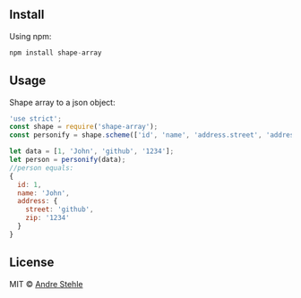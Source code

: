 ## Install

Using npm:

```js
npm install shape-array
```

## Usage

Shape array to a json object:
```js
'use strict';
const shape = require('shape-array');
const personify = shape.scheme(['id', 'name', 'address.street', 'address.zip']);

let data = [1, 'John', 'github', '1234'];
let person = personify(data);
//person equals:
{
  id: 1,
  name: 'John',
  address: {
    street: 'github',
    zip: '1234'
  }
}
```

## License

MIT © [Andre Stehle](https://github.com/ansteh)
